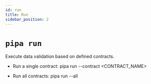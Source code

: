 ```yaml
---
id: run
title: Run
sidebar_position: 2
---
```


# `pipa run`

Execute data validation based on defined contracts.

- Run a single contract:
  pipa run --contract \<CONTRACT_NAME\>

- Run all contracts:
  pipa run --all
